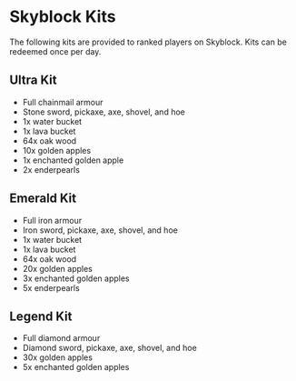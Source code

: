 # Skyblock Kits

The following kits are provided to ranked players on Skyblock. Kits can be redeemed once per day.

## Ultra Kit

* Full chainmail armour
* Stone sword, pickaxe, axe, shovel, and hoe
* 1x water bucket
* 1x lava bucket
* 64x oak wood
* 10x golden apples
* 1x enchanted golden apple
* 2x enderpearls

## Emerald Kit

* Full iron armour
* Iron sword, pickaxe, axe, shovel, and hoe
* 1x water bucket
* 1x lava bucket
* 64x oak wood
* 20x golden apples
* 3x enchanted golden apples
* 5x enderpearls

## Legend Kit
* Full diamond armour
* Diamond sword, pickaxe, axe, shovel, and hoe
* 30x golden apples
* 5x enchanted golden apples

